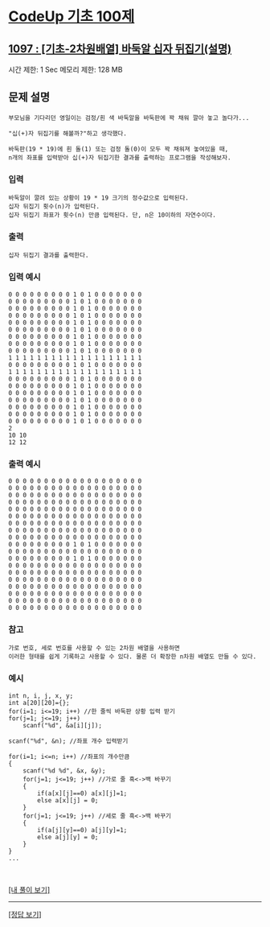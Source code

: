# [CodeUp 기초 100제](https://codeup.kr/problem.php)

## [1097 : [기초-2차원배열] 바둑알 십자 뒤집기(설명)](https://codeup.kr/problem.php?id=1097)

시간 제한: 1 Sec 메모리 제한: 128 MB

## 문제 설명

    부모님을 기다리던 영일이는 검정/흰 색 바둑알을 바둑판에 꽉 채워 깔아 놓고 놀다가...

    "십(+)자 뒤집기를 해볼까?"하고 생각했다.

    바둑판(19 * 19)에 흰 돌(1) 또는 검정 돌(0)이 모두 꽉 채워져 놓여있을 때,
    n개의 좌표를 입력받아 십(+)자 뒤집기한 결과를 출력하는 프로그램을 작성해보자.

### 입력

    바둑알이 깔려 있는 상황이 19 * 19 크기의 정수값으로 입력된다.
    십자 뒤집기 횟수(n)가 입력된다.
    십자 뒤집기 좌표가 횟수(n) 만큼 입력된다. 단, n은 10이하의 자연수이다.

### 출력

    십자 뒤집기 결과를 출력한다.

### 입력 예시

    0 0 0 0 0 0 0 0 0 1 0 1 0 0 0 0 0 0 0
    0 0 0 0 0 0 0 0 0 1 0 1 0 0 0 0 0 0 0
    0 0 0 0 0 0 0 0 0 1 0 1 0 0 0 0 0 0 0
    0 0 0 0 0 0 0 0 0 1 0 1 0 0 0 0 0 0 0
    0 0 0 0 0 0 0 0 0 1 0 1 0 0 0 0 0 0 0
    0 0 0 0 0 0 0 0 0 1 0 1 0 0 0 0 0 0 0
    0 0 0 0 0 0 0 0 0 1 0 1 0 0 0 0 0 0 0
    0 0 0 0 0 0 0 0 0 1 0 1 0 0 0 0 0 0 0
    0 0 0 0 0 0 0 0 0 1 0 1 0 0 0 0 0 0 0
    1 1 1 1 1 1 1 1 1 1 1 1 1 1 1 1 1 1 1
    0 0 0 0 0 0 0 0 0 1 0 1 0 0 0 0 0 0 0
    1 1 1 1 1 1 1 1 1 1 1 1 1 1 1 1 1 1 1
    0 0 0 0 0 0 0 0 0 1 0 1 0 0 0 0 0 0 0
    0 0 0 0 0 0 0 0 0 1 0 1 0 0 0 0 0 0 0
    0 0 0 0 0 0 0 0 0 1 0 1 0 0 0 0 0 0 0
    0 0 0 0 0 0 0 0 0 1 0 1 0 0 0 0 0 0 0
    0 0 0 0 0 0 0 0 0 1 0 1 0 0 0 0 0 0 0
    0 0 0 0 0 0 0 0 0 1 0 1 0 0 0 0 0 0 0
    0 0 0 0 0 0 0 0 0 1 0 1 0 0 0 0 0 0 0
    2
    10 10
    12 12

### 출력 예시

    0 0 0 0 0 0 0 0 0 0 0 0 0 0 0 0 0 0 0
    0 0 0 0 0 0 0 0 0 0 0 0 0 0 0 0 0 0 0
    0 0 0 0 0 0 0 0 0 0 0 0 0 0 0 0 0 0 0
    0 0 0 0 0 0 0 0 0 0 0 0 0 0 0 0 0 0 0
    0 0 0 0 0 0 0 0 0 0 0 0 0 0 0 0 0 0 0
    0 0 0 0 0 0 0 0 0 0 0 0 0 0 0 0 0 0 0
    0 0 0 0 0 0 0 0 0 0 0 0 0 0 0 0 0 0 0
    0 0 0 0 0 0 0 0 0 0 0 0 0 0 0 0 0 0 0
    0 0 0 0 0 0 0 0 0 0 0 0 0 0 0 0 0 0 0
    0 0 0 0 0 0 0 0 0 1 0 1 0 0 0 0 0 0 0
    0 0 0 0 0 0 0 0 0 0 0 0 0 0 0 0 0 0 0
    0 0 0 0 0 0 0 0 0 1 0 1 0 0 0 0 0 0 0
    0 0 0 0 0 0 0 0 0 0 0 0 0 0 0 0 0 0 0
    0 0 0 0 0 0 0 0 0 0 0 0 0 0 0 0 0 0 0
    0 0 0 0 0 0 0 0 0 0 0 0 0 0 0 0 0 0 0
    0 0 0 0 0 0 0 0 0 0 0 0 0 0 0 0 0 0 0
    0 0 0 0 0 0 0 0 0 0 0 0 0 0 0 0 0 0 0
    0 0 0 0 0 0 0 0 0 0 0 0 0 0 0 0 0 0 0
    0 0 0 0 0 0 0 0 0 0 0 0 0 0 0 0 0 0 0

### 참고

    가로 번호, 세로 번호를 사용할 수 있는 2차원 배열을 사용하면
    이러한 형태를 쉽게 기록하고 사용할 수 있다. 물론 더 확장한 n차원 배열도 만들 수 있다.

### 예시

    int n, i, j, x, y;
    int a[20][20]={};
    for(i=1; i<=19; i++) //한 줄씩 바둑판 상황 입력 받기
    for(j=1; j<=19; j++)
        scanf("%d", &a[i][j]);

    scanf("%d", &n); //좌표 개수 입력받기

    for(i=1; i<=n; i++) //좌표의 개수만큼
    {
        scanf("%d %d", &x, &y);
        for(j=1; j<=19; j++) //가로 줄 흑<->백 바꾸기
        {
            if(a[x][j]==0) a[x][j]=1;
            else a[x][j] = 0;
        }
        for(j=1; j<=19; j++) //세로 줄 흑<->백 바꾸기
        {
            if(a[j][y]==0) a[j][y]=1;
            else a[j][y] = 0;
        }
    }
    ...

</br>

[[내 풀이 보기]](https://github.com/flexboni/code_up/blob/master/1096/myCode.cpp)

---

[[정답 보기]](https://codeup.kr/showsource.php?id=425123)